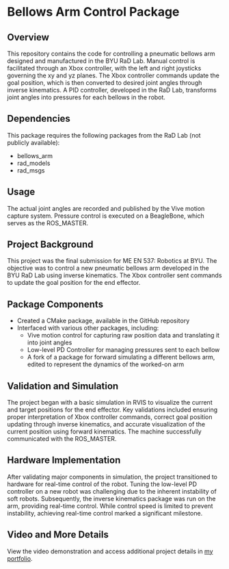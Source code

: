 # Bellows Arm Control Package

## Overview

This repository contains the code for controlling a pneumatic bellows arm designed and manufactured in the BYU RaD Lab. Manual control is facilitated through an Xbox controller, with the left and right joysticks governing the xy and yz planes. The Xbox controller commands update the goal position, which is then converted to desired joint angles through inverse kinematics. A PID controller, developed in the RaD Lab, transforms joint angles into pressures for each bellows in the robot.

## Dependencies

This package requires the following packages from the RaD Lab (not publicly available):
- bellows_arm
- rad_models
- rad_msgs

## Usage

The actual joint angles are recorded and published by the Vive motion capture system. Pressure control is executed on a BeagleBone, which serves as the ROS_MASTER.

## Project Background

This project was the final submission for ME EN 537: Robotics at BYU. The objective was to control a new pneumatic bellows arm developed in the BYU RaD Lab using inverse kinematics. The Xbox controller sent commands to update the goal position for the end effector.

## Package Components

- Created a CMake package, available in the GitHub repository
- Interfaced with various other packages, including:
  - Vive motion control for capturing raw position data and translating it into joint angles
  - Low-level PD Controller for managing pressures sent to each bellow
  - A fork of a package for forward simulating a different bellows arm, edited to represent the dynamics of the worked-on arm

## Validation and Simulation

The project began with a basic simulation in RVIS to visualize the current and target positions for the end effector. Key validations included ensuring proper interpretation of Xbox controller commands, correct goal position updating through inverse kinematics, and accurate visualization of the current position using forward kinematics. The machine successfully communicated with the ROS_MASTER.

## Hardware Implementation

After validating major components in simulation, the project transitioned to hardware for real-time control of the robot. Tuning the low-level PD controller on a new robot was challenging due to the inherent instability of soft robots. Subsequently, the inverse kinematics package was run on the arm, providing real-time control. While control speed is limited to prevent instability, achieving real-time control marked a significant milestone.

## Video and More Details

View the video demonstration and access additional project details in [my portfolio](https://sites.google.com/view/danielcheney/portfolio/ik-on-bellows-arm?authuser=0).
